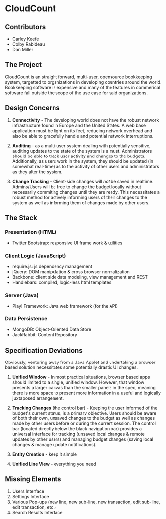 # CloudCount

## Contributors
* Carley Keefe
* Colby Rabideau
* Dan Miller

## The Project
CloudCount is an straight forward, multi-user, opensource bookkeeping system, targetted to organizations in developing countries around the world. Bookkeeping software is expensive and many of the features in commerical software fall outside the scope of the use case for said organizations.

## Design Concerns

1. **Connectivity** - The developing world does not have the robust network infrastructure found in Europe and the United States. A web base application must be light on its feet, reducing network overhead and also be able to gracefully handle and potential network interruptions.

2. **Auditing** - as a multi-user system dealing with potentially sensitive, auditing updates to the state of the system is a must. Administrators should be able to track user activity and changes to the budgets. Additionally, as users work in the system, they should be updated (in somewhat real-time) as to the activity of other users and administrators as they alter the system.

3. **Change Tracking** - Client-side changes will *not* be saved in realtime. Admins/Users will be free to change the budget locally without necessarily commiting changes until they are ready. This necessitates a robust method for actively informing users of their changes to the system as well as informing them of changes made by other users.

## The Stack

### Presentation (HTML)
* Twitter Bootstrap: responsive UI frame work & utilities

### Client Logic (JavaScript)
* require.js: js dependency management
* jQuery: DOM manipulation & cross browser normalization
* Backbone: client side data modeling, view management and REST
* Handlebars: compiled, logic-less html templates

### Server (Java)
* Play! Framework: Java web framework (for the API)

### Data Persistence
* MongoDB: Object-Oriented Data Store
* JackRabbit: Content Repository

## Specification Deviations
Obviously, venturing away from a Java Applet and undertaking a browser based solution necessitates some potentially drastic UI changes.

1. **Unified Window** - In most practical situations, browser based apps should limited to a single, unified window. However, that window presents a larger canvas than the smaller panels in the spec, meaning there is more space to present more information in a useful and logically juxtaposed arrangement.

2. **Tracking Changes** (the control bar) - Keeping the user informed of the budget's current status, is a primary objective. Users should be aware of both their own, unsaved changes to the budget as well as changes made by other users before or during the current session. The control bar (located directly below the black navigation bar) provides a universal interface for tracking (unsaved local changes & remote updates by other users) and managing budget changes (saving local changes & manage update notifications).

3. **Entity Creation** - keep it simple

4. **Unified Line View** - everything you need

## Missing Elements
1. Users Interface
2. Settings Interface
3. Various Pop-ups (new line, new sub-line, new transaction, edit sub-line, edit transaction, etc.)
4. Search Results Interface